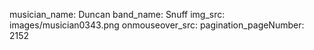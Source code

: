 musician_name: Duncan
band_name: Snuff
img_src: images/musician0343.png
onmouseover_src: 
pagination_pageNumber: 2152
